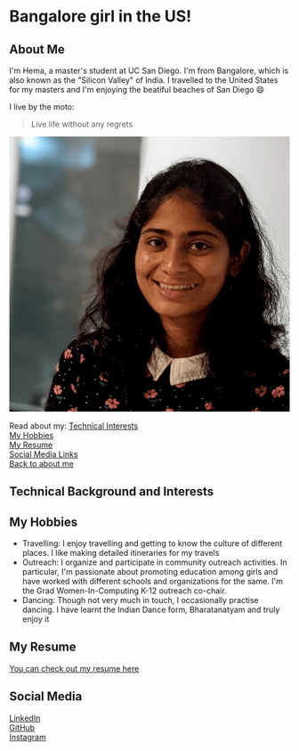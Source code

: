 # Bangalore girl in the US!

## About Me

I'm Hema, a master's student at UC San Diego. I'm from Bangalore, which is also known as the "Silicon Valley" of India. I travelled to the United States for my masters and I'm enjoying the beatiful beaches of San Diego :smile: 

I live by the moto:  
> Live life without any regrets 

![This is me!](hema.png)

Read about my:
[Technical Interests](#technical-background-and-interests)  
[My Hobbies](#my-hobbies)  
[My Resume](#my-resume)  
[Social Media Links](#social-media)  
[Back to about me](#about-me)

## Technical Background and Interests


## My Hobbies
- Travelling: I enjoy travelling and getting to know the culture of different places. I like making detailed itineraries for my travels   
- Outreach: I organize and participate in community outreach activities. In particular, I'm passionate about promoting education among girls and have worked with different schools and organizations for the same. I'm the Grad Women-In-Computing K-12 outreach co-chair.  
- Dancing: Though not very much in touch, I occasionally practise dancing. I have learnt the Indian Dance form, Bharatanatyam and truly enjoy it  


## My Resume
[You can check out my resume here](Hema_Resume.pdf)

## Social Media
[LinkedIn](https://www.linkedin.com/in/hema-thota/)  
[GitHub](https://github.com/hemathota)  
[Instagram](https://www.instagram.com/wandering_hema/)  